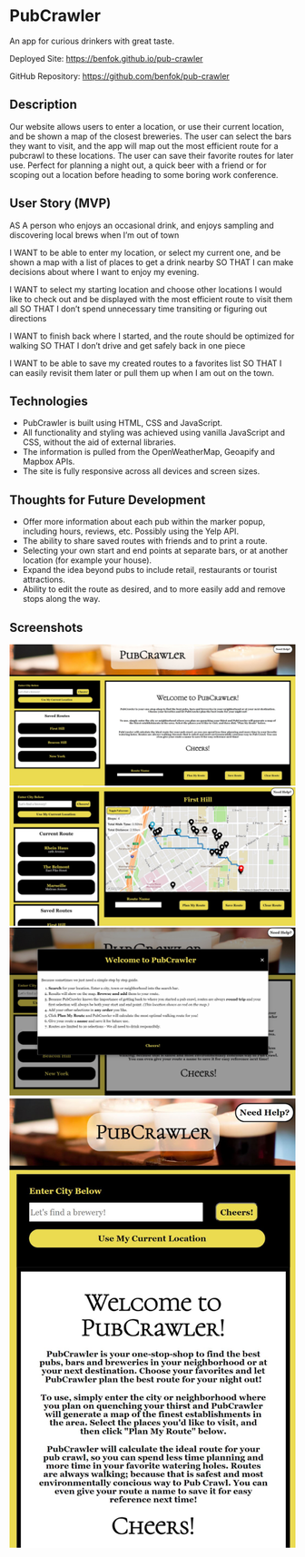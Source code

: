 # PubCrawler
An app for curious drinkers with great taste.

Deployed Site:
https://benfok.github.io/pub-crawler

GitHub Repository: 
https://github.com/benfok/pub-crawler 

## Description
Our website allows users to enter a location, or use their current location, and be shown a map of the closest breweries. The user can select the bars they want to visit, and the app will map out the most efficient route for a pubcrawl to these locations. The user can save their favorite routes for later use. Perfect for planning a night out, a quick beer with a friend or for scoping out a location before heading to some boring work conference. 

## User Story (MVP)
AS A person who enjoys an occasional drink, and enjoys sampling and discovering local brews when I’m out of town

I WANT to be able to enter my location, or select my current one, and be shown a map with a list of places to get a drink nearby
SO THAT I can make decisions about where I want to enjoy my evening.

I WANT to select my starting location and choose other locations I would like to check out and be displayed with the most efficient route to visit them all
SO THAT I don’t spend unnecessary time transiting or figuring out directions

I WANT to finish back where I started, and the route should be optimized for walking 
SO THAT I don’t drive and get safely back in one piece 

I WANT to be able to save my created routes to a favorites list 
SO THAT I can easily revisit them later or pull them up when I am out on the town.

## Technologies
- PubCrawler is built using HTML, CSS and JavaScript. 
- All functionality and styling was achieved using vanilla JavaScript and CSS, without the aid of external libraries. 
- The information is pulled from the OpenWeatherMap, Geoapify and Mapbox APIs. 
- The site is fully responsive across all devices and screen sizes. 


## Thoughts for Future Development
- Offer more information about each pub within the marker popup, including hours, reviews, etc. Possibly using the Yelp API.
- The ability to share saved routes with friends and to print a route.
- Selecting your own start and end points at separate bars, or at another location (for example your house).
- Expand the idea beyond pubs to include retail, restaurants or tourist attractions.
- Ability to edit the route as desired, and to more easily add and remove stops along the way.


## Screenshots
![Screenshot-1](./assets/images/home-screen.JPG "Upon Loading")
![Screenshot-2](./assets/images/displaying-route.JPG "Displaying a Route")
![Screenshot-3](./assets/images/help-modal.JPG "Modal with helpful instructions")
![Screenshot-4](./assets/images/mobile-view.JPG "Mobile View")


